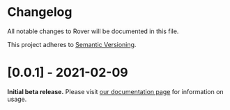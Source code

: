 # Changelog

All notable changes to Rover will be documented in this file.

This project adheres to [Semantic Versioning](https://semver.org/spec/v2.0.0.html).

# [0.0.1] - 2021-02-09

**Initial beta release.** Please visit [our documentation page](https://apollographql.com/docs/rover/) for information on usage.
